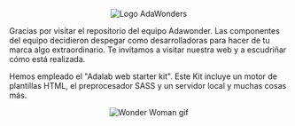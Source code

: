 <p align="center">
<img src="https://beta.adalab.es/Project-Promo-J-Modulo-1-Team-6/assets/images/logo_adawonders.png" alt="Logo AdaWonders"/>
</p>

Gracias por visitar el repositorio del equipo Adawonder. Las componentes del equipo decidieron despegar como desarrolladoras para hacer de tu marca algo extraordinario. Te invitamos a visitar nuestra web y a escudriñar cómo está realizada.

Hemos empleado el "Adalab web starter kit". Este Kit incluye un motor de plantillas HTML, el preprocesador SASS y un servidor local y muchas cosas más.

<p align="center">
<img src="https://media.giphy.com/media/MBUarZY6r0ZscSQW69/giphy.gif" alt="Wonder Woman gif")
</p>

